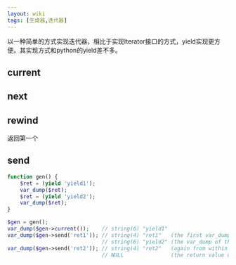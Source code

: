 ```yaml
---
layout: wiki
tags: [生成器,迭代器]
---
```


以一种简单的方式实现迭代器，相比于实现Iterator接口的方式，yield实现更方便。其实现方式和python的yield差不多。

## current

## next

## rewind

返回第一个

## send

```php
function gen() {
    $ret = (yield 'yield1');
    var_dump($ret);
    $ret = (yield 'yield2');
    var_dump($ret);
}

$gen = gen();
var_dump($gen->current());    // string(6) "yield1"
var_dump($gen->send('ret1')); // string(4) "ret1"   (the first var_dump in gen)
                              // string(6) "yield2" (the var_dump of the ->send() return value)
var_dump($gen->send('ret2')); // string(4) "ret2"   (again from within gen)
                              // NULL               (the return value of ->send())
```